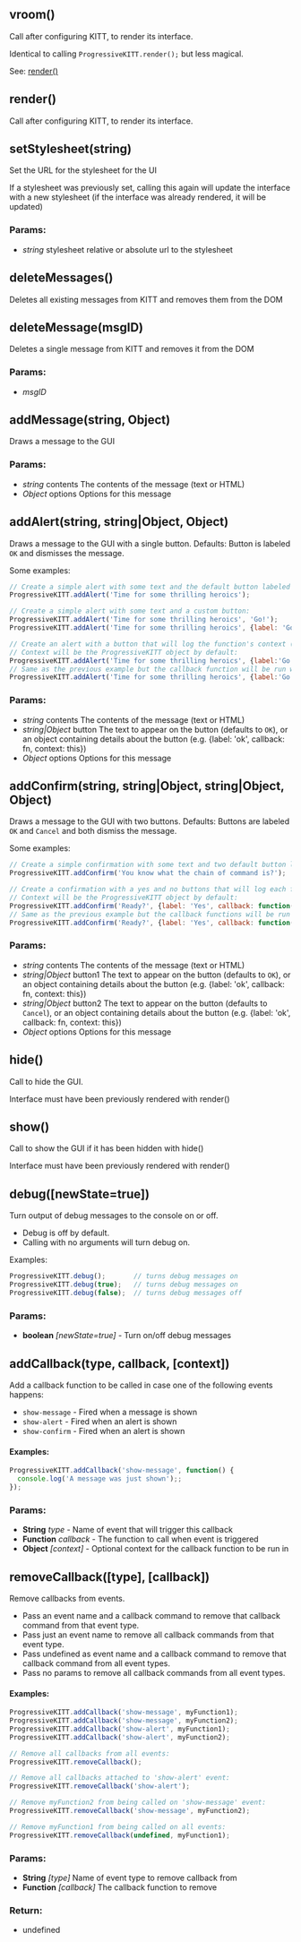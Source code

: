 

<!-- Start src/progressive-ui-kitt.js -->

<!--
Progressive UI KITT
version : 0.0.1
author  : Tal Ater @TalAter
license : MIT
https://github.com/TalAter/Progressive-UI-KITT
-->

## vroom()

Call after configuring KITT, to render its interface.

Identical to calling `ProgressiveKITT.render();` but less magical.

See: [render()](#render)

## render()

Call after configuring KITT, to render its interface.

## setStylesheet(string)

Set the URL for the stylesheet for the UI

If a stylesheet was previously set, calling this again will update the
interface with a new stylesheet (if the interface was already rendered,
it will be updated)

### Params:

* *string* stylesheet relative or absolute url to the stylesheet

## deleteMessages()

Deletes all existing messages from KITT and removes them from the DOM

## deleteMessage(msgID)

Deletes a single message from KITT and removes it from the DOM

### Params:

* *msgID* 

## addMessage(string, Object)

Draws a message to the GUI

### Params:

* *string* contents The contents of the message (text or HTML)
* *Object* options Options for this message

## addAlert(string, string|Object, Object)

Draws a message to the GUI with a single button.
Defaults: Button is labeled `OK` and dismisses the message.

Some examples:
````javascript
// Create a simple alert with some text and the default button labeled `OK` which will dismiss the alert:
ProgressiveKITT.addAlert('Time for some thrilling heroics');

// Create a simple alert with some text and a custom button:
ProgressiveKITT.addAlert('Time for some thrilling heroics', 'Go!');
ProgressiveKITT.addAlert('Time for some thrilling heroics', {label: 'Go!'});

// Create an alert with a button that will log the function's context (i.e. this) to the console.
// Context will be the ProgressiveKITT object by default:
ProgressiveKITT.addAlert('Time for some thrilling heroics', {label:'Go!', callback: function() {console.log(this);}});
// Same as the previous example but the callback function will be run with the window as its context (ie this)
ProgressiveKITT.addAlert('Time for some thrilling heroics', {label:'Go!', callback: function() {console.log(this);}, context: window});
````

### Params:

* *string* contents The contents of the message (text or HTML)
* *string|Object* button The text to appear on the button (defaults to `OK`), or an object containing details about the button (e.g. {label: 'ok', callback: fn, context: this})
* *Object* options Options for this message

## addConfirm(string, string|Object, string|Object, Object)

Draws a message to the GUI with two buttons.
Defaults: Buttons are labeled `OK` and `Cancel` and both dismiss the message.

Some examples:
````javascript
// Create a simple confirmation with some text and two default button labeled `OK` and `cancel` which will dismiss the alert:
ProgressiveKITT.addConfirm('You know what the chain of command is?');

// Create a confirmation with a yes and no buttons that will log each function's context (i.e. this) to the console.
// Context will be the ProgressiveKITT object by default:
ProgressiveKITT.addConfirm('Ready?', {label: 'Yes', callback: function() {console.log('Yes!');}}, {label:'No', callback: function() {console.log('No!');}});
// Same as the previous example but the callback functions will be run with the window as its context (ie this)
ProgressiveKITT.addConfirm('Ready?', {label: 'Yes', callback: function() {console.log('Yes!');}, context: window}, {label:'No', callback: function() {console.log('No!');}, context: window});
````

### Params:

* *string* contents The contents of the message (text or HTML)
* *string|Object* button1 The text to appear on the button (defaults to `OK`), or an object containing details about the button (e.g. {label: 'ok', callback: fn, context: this})
* *string|Object* button2 The text to appear on the button (defaults to `Cancel`), or an object containing details about the button (e.g. {label: 'ok', callback: fn, context: this})
* *Object* options Options for this message

## hide()

Call to hide the GUI.

Interface must have been previously rendered with render()

## show()

Call to show the GUI if it has been hidden with hide()

Interface must have been previously rendered with render()

## debug([newState=true])

Turn output of debug messages to the console on or off.

* Debug is off by default.
* Calling with no arguments will turn debug on.

Examples:
````javascript
ProgressiveKITT.debug();       // turns debug messages on
ProgressiveKITT.debug(true);   // turns debug messages on
ProgressiveKITT.debug(false);  // turns debug messages off
````

### Params:

* **boolean** *[newState=true]* - Turn on/off debug messages

## addCallback(type, callback, [context])

Add a callback function to be called in case one of the following events happens:

* `show-message` - Fired when a message is shown
* `show-alert` - Fired when an alert is shown
* `show-confirm` - Fired when an alert is shown

#### Examples:
````javascript
ProgressiveKITT.addCallback('show-message', function() {
  console.log('A message was just shown');;
});

````

### Params:

* **String** *type* - Name of event that will trigger this callback
* **Function** *callback* - The function to call when event is triggered
* **Object** *[context]* - Optional context for the callback function to be run in

## removeCallback([type], [callback])

Remove callbacks from events.

- Pass an event name and a callback command to remove that callback command from that event type.
- Pass just an event name to remove all callback commands from that event type.
- Pass undefined as event name and a callback command to remove that callback command from all event types.
- Pass no params to remove all callback commands from all event types.

#### Examples:
````javascript
ProgressiveKITT.addCallback('show-message', myFunction1);
ProgressiveKITT.addCallback('show-message', myFunction2);
ProgressiveKITT.addCallback('show-alert', myFunction1);
ProgressiveKITT.addCallback('show-alert', myFunction2);

// Remove all callbacks from all events:
ProgressiveKITT.removeCallback();

// Remove all callbacks attached to 'show-alert' event:
ProgressiveKITT.removeCallback('show-alert');

// Remove myFunction2 from being called on 'show-message' event:
ProgressiveKITT.removeCallback('show-message', myFunction2);

// Remove myFunction1 from being called on all events:
ProgressiveKITT.removeCallback(undefined, myFunction1);
````

### Params:

* **String** *[type]* Name of event type to remove callback from
* **Function** *[callback]* The callback function to remove

### Return:

* undefined

<!-- End src/progressive-ui-kitt.js -->

